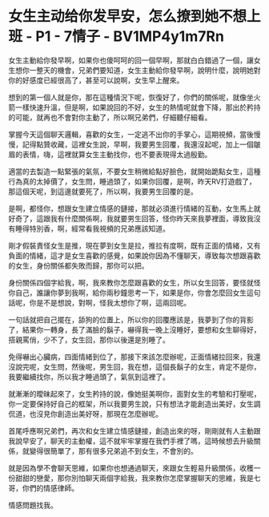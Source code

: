# 女生主动给你发早安，怎么撩到她不想上班 - P1 - 7情子 - BV1MP4y1m7Rn

女生主動給你發早啊，如果你也傻呵呵的回一個早啊，那就白白錯過了一個，讓女生想你一整天的機會，兄弟們要知道，女生主動給你發早啊，說明什麼，說明她對你的好感度已經很高了，甚至可以說啊，女生早上醒來。

想到的第一個人就是你，那在這種情況下呢，恢復好了，你們的關係呢，就像坐火箭一樣快速升溫，但是啊，如果說回的不好，女生的熱情呢就會下降，那出於矜持的可能，就再也不會對你主動了，所以啊兄弟們，仔細聽仔細看。

掌握今天這個聊天邏輯，喜歡的女生，一定逃不出你的手掌心，這期視頻，當後慢慢，記得點贊收藏，這裡女生說，早啊，我要男生回覆，我還沒起呢，加上一個皺眉的表情，嗨，這裡就算女生主動找你，也不要表現得太過殷勤。

適當的去製造一點緊張的氣氛，不要女生稍微給點好臉色，就開始跪點女生，這種行為真的太掉價了，女生問，睡過頭了，如果你回覆，是啊，昨天RV打遊戲了，那這個天呢，到這邊就要死了，所以啊，我要男生回覆的是。

是啊，都怪你，想跟女生建立情感的鏈接，那就必須進行情緒的互動，女生馬上就好奇了，這跟我有什麼關係啊，我就要男生回答，怪你昨天來我夢裡面，導致我沒有睡得特別香，啊，經常看我視頻的兄弟應該知道。

剛才假裝責怪女生是推，現在夢到女生是拉，推拉有度啊，既有正面的情緒，又有負面的情緒，這才是女生喜歡的感覺，如果說你因為不懂聊天，導致每次想跟喜歡的女生，身份關係都失敗而歸，那你可以把。

身份關係四個字給我，啊，我來教你怎麼跟喜歡的女生，所以女生回答，要怪就怪你自己，誰讓你夢到我啊，給你兩秒鐘思考一下，如果是你，你會怎麼回女生這句話呢，你是不是想說，對啊，怪我太想你了啊，這兩回呢。

一句話就把自己擺在，舔狗的位置上，所以你的回覆應該是，我夢到了你的背影了，結果你一轉身，長了滿臉的鬍子，嚇得我一晚上沒睡好，要想和女生聊得好，搭親罵俏，少不了，女生回，那你以後還是別睡了。

免得嚇出心臟病，四面情緒到位了，那接下來該怎麼辦呢，正面情緒拉回來，我還沒說完呢，女生問，然後呢，男生回，我在想，這個長鬍子的女生，肯定不是你，我要繼續找你，所以我才睡過頭了，氣氛到這裡了。

就漸漸的曖昧起來了，女生矜持的說，像她挺美啊你，面對女生的考驗和打壓呢，你一定要保持好自己的框架，所以我要男生說，只有想法才能創造出美好，女生調侃道，也沒見你創造出美好呀，那現在怎麼辦呢。

首尾呼應啊兄弟們，再次和女生建立情感鏈接，創造出來的呀，剛剛就有人主動跟我說早安了，聊天的主動權，這不就牢牢掌握在我們手裡了嗎，這時候想去升級關係，就變得很簡單了，那有很多兄弟追不到女生，不會別的。

就是因為學不會聊天思維，如果你也想通過聊天，來跟女生輕易升級關係，收穫一份甜甜的戀愛，那你別怕聊天兩個字給我，我來教你怎麼掌握聊天的思維，我是七哥，你們的情感律師。

情感問題找我。